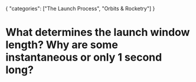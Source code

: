 {
    "categories": ["The Launch Process", "Orbits & Rocketry"]
}

# What determines the launch window length? Why are some instantaneous or only 1 second long?
